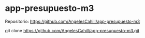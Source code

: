 # app-presupuesto-m3
Repositorio: https://github.com/AngelesCahill/app-presupuesto-m3

git clone https://github.com/AngelesCahill/app-presupuesto-m3.git
